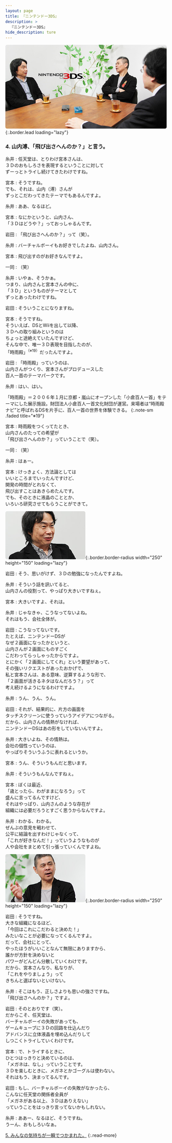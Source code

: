 ```yaml
---
layout: page
title: 『ニンテンドー3DS』
description: >
  『ニンテンドー3DS』
hide_description: ture
---
```


![](/interviews/jp/3ds/hardware/vol1/img/mainvisual4.jpg){:.border.lead loading="lazy"}

### 4. 山内溥、「飛び出さへんのか？」と言う。

糸井
: 任天堂は、とりわけ宮本さんは、<br>３Ｄのおもしろさを表現するということに対して<br>ずーっとトライし続けてきたわけですね。

宮本
: そうですね。<br>でも、それは、山内（溥）さんが<br>ずっとこだわってきたテーマでもあるんですよ。

糸井
: ああ、なるほど。

宮本
: なにかというと、山内さん、<br>「３Ｄはどうや？」っておっしゃるんです。

岩田
: 「飛び出さへんのか？」って（笑）。

糸井
: バーチャルボーイもお好きでしたよね、山内さん。

宮本
: 飛び出すのがお好きなんですよ。

一同
: （笑）

糸井
: いやぁ、そうかぁ。<br>つまり、山内さんと宮本さんの中に、<br>「３Ｄ」というものがテーマとして<br>ずっとあったわけですね。

岩田
: そういうことになりますね。

宮本
: そうですね。<br>そういえば、DSとWiiを出して以降、<br>３Ｄへの取り組みというのは<br>ちょっと途絶えていたんですけど、<br>そんな中で、唯一３Ｄ表現を目指したのが、<br>「時雨殿」<sup>（※19）</sup>だったんですよ。

岩田
: 「時雨殿」っていうのは、<br>山内さんがつくり、宮本さんがプロデュースした<br>百人一首のテーマパークです。

糸井
: はい、はい。

「時雨殿」＝２００６年１月に京都・嵐山にオープンした「小倉百人一首」をテーマにした展示施設。財団法人小倉百人一首文化財団が運営。来場者は“時雨殿ナビ”と呼ばれるDSを片手に、百人一首の世界を体験できる。
{:.note-sm .faded title="※19"}

宮本
: 時雨殿をつくってたとき、<br>山内さんのたっての希望が<br>「飛び出さへんのか？」っていうことで（笑）。

一同
: （笑）

糸井
: はぁー。

宮本
: けっきょく、方法論としては<br>いいところまでいったんですけど、<br>開発の時間がとれなくて、<br>飛び出すことはあきらめたんです。<br>でも、そのときに液晶のこととか、<br>いろいろ研究させてもらうことができて。

![](/interviews/jp/3ds/hardware/vol1/img/photo9.jpg){:.border.border-radius width="250" height="150"  loading="lazy"}

岩田
: そう、思いがけず、３Ｄの勉強になったんですよね。

糸井
: そういう話を訊いてると、<br>山内さんの役割って、やっぱり大きいですねぇ。

宮本
: 大きいですよ、それは。

糸井
: じゃなきゃ、こうなってないよね。<br>それはもう、会社全体が。

岩田
: こうなってないです。<br>たとえば、ニンテンドーDSが<br>なぜ２画面になったかというと、<br>山内さんが２画面にものすごく<br>こだわってらっしゃったからですよ。<br>とにかく「２画面にしてくれ」という要望があって、<br>その強いリクエストがあったおかげで、<br>私と宮本さんは、ある意味、逆算するような形で、<br>「２画面が活きるネタはなんだろう？」って<br>考え続けるようになるわけですよ。

糸井
: うん、うん、うん。

岩田
: それが、結果的に、片方の画面を<br>タッチスクリーンに使うっていうアイデアにつながる。<br>だから、山内さんの情熱がなければ、<br>ニンテンドーDSはあの形をしていないんですよ。

糸井
: 大きいよね、その情熱は。<br>会社の個性っていうのは、<br>やっぱりそういうふうに表れるというか。

宮本
: うん、そういうもんだと思います。

糸井
: そういうもんなんですねぇ。

宮本
: ぼくは最近、<br>「歳とったら、わがままになろう」って<br>盛んに言ってるんですけど、<br>それはやっぱり、山内さんのような存在が<br>組織には必要だろうとすごく思うからなんですよ。

糸井
: わかる、わかる。<br>ぜんぶの意見を戦わせて、<br>公平に結論を出すわけじゃなくって、<br>「これが好きなんだ！」っていうようなものが<br>人や会社をまとめて引っ張っていくんですよね。

![](/interviews/jp/3ds/hardware/vol1/img/photo10.jpg){:.border.border-radius width="250" height="150"  loading="lazy"}

岩田
: そうですね。<br>大きな組織になるほど、<br>「今回はこれにこだわると決めた！」<br>みたいなことが必要になってくるんですよ。<br>だって、会社にとって、<br>やったほうがいいことなんて無限にありますから、<br>誰かが方針を決めないと<br>パワーがどんどん分散していくわけです。<br>だから、宮本さんなり、私なりが、<br>「これをやりましょう」って<br>きちんと選ばないといけない。

糸井
: そこはもう、正しさよりも思いの強さですね。<br>「飛び出さへんのか？」ですよ。

岩田
: そのとおりです（笑）。<br>だからこそ、任天堂は、<br>バーチャルボーイの失敗があっても、<br>ゲームキューブに３Ｄの回路を仕込んだり<br>アドバンスに立体液晶を埋め込んだりして<br>しつこくトライしていくわけです。

宮本
: で、トライするときに、<br>ひとつはっきりと決めているのは、<br>「メガネは、なし」っていうことです。<br>３Ｄを楽しむときに、メガネとかゴーグルは使わない。<br>それはもう、決まってるんです。

岩田
: もし、バーチャルボーイの失敗がなかったら、<br>こんなに任天堂の関係者全員が<br>「メガネがある以上、３Ｄはありえない」<br>っていうことをはっきり言ってないかもしれない。

糸井
: ああー、なるほど、そうですね。<br>うーん、おもしろいなぁ。

[5. みんなの気持ちが一瞬でつかまれた。](5.md)
{:.read-more}

